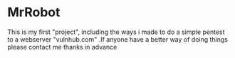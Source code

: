 # MrRobot
This is my first "project", including the ways i made to do a simple pentest to a webserver "vulnhub.com"
.If anyone have a better way of doing things please contact me thanks in advance
